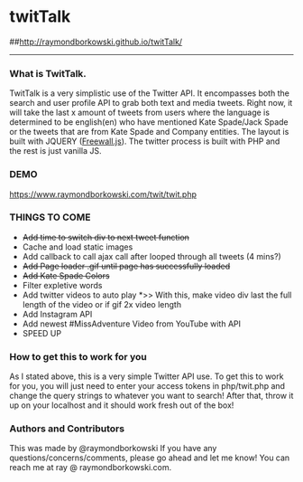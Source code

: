 # twitTalk
##http://raymondborkowski.github.io/twitTalk/
***
### What is TwitTalk.
TwitTalk is a very simplistic use of the Twitter API. It encompasses both the search and user profile API to grab both text and media tweets. Right now, it will take the last x amount of tweets from users where the language is determined to be english(en) who have mentioned Kate Spade/Jack Spade or the tweets that are from Kate Spade and Company entities. The layout is built with JQUERY ([Freewall.js](http://vnjs.net/www/project/freewall/)). The twitter process is built with PHP and the rest is just vanilla JS.

### DEMO
https://www.raymondborkowski.com/twit/twit.php

### THINGS TO COME
* ~~Add time to switch div to next tweet function~~
* Cache and load static images
* Add callback to call ajax call after looped through all tweets (4 mins?)
* ~~Add Page loader .gif until page has successfully loaded~~
* ~~Add Kate Spade Colors~~
* Filter expletive words
* Add twitter videos to auto play
*>>  With this, make video div last the full length of the video or if gif 2x video length
* Add Instagram API
* Add newest #MissAdventure Video from YouTube with API
* SPEED UP

### How to get this to work for you
As I stated above, this is a very simple Twitter API use. To get this to work for you, you will just need to enter your access tokens in php/twit.php and change the query strings to whatever you want to search! After that, throw it up on your localhost and it should work fresh out of the box!

### Authors and Contributors
This was made by @raymondborkowski If you have any questions/concerns/comments, please go ahead and let me know! You can reach me at ray @ raymondborkowski.com. 
